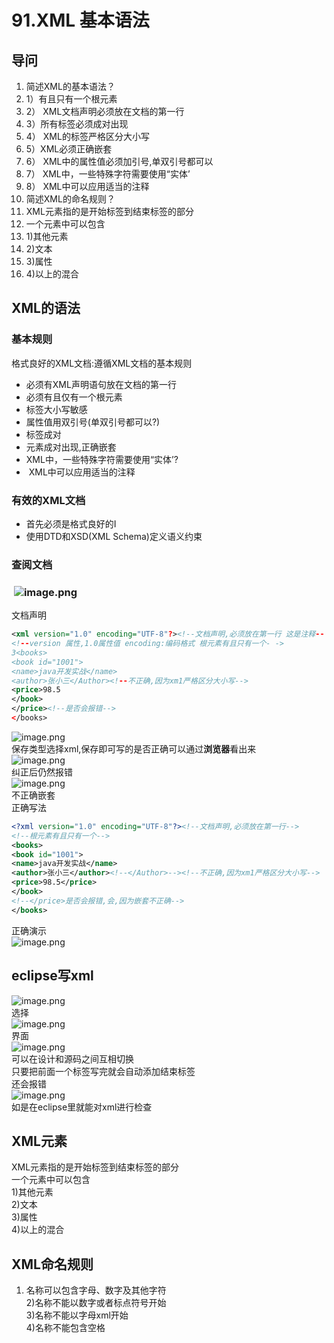 # 91.XML 基本语法

<a name="m4jQ8"></a>
## 导问 
1. 简述XML的基本语法？
  1. 1）有且只有一个根元素
  1. 2） XML文档声明必须放在文档的第一行
  1. 3）所有标签必须成对出现
  1. 4） XML的标签严格区分大小写
  1. 5）XML必须正确嵌套
  1. 6） XML中的属性值必须加引号,单双引号都可以
  1. 7） XML中，一些特殊字符需要使用“实体’
  1. 8） XML中可以应用适当的注释
2. 简述XML的命名规则？
  1. XML元素指的是开始标签到结束标签的部分
  1. 一个元素中可以包含
  1. 1)其他元素
  1. 2)文本
  1. 3)属性
  1. 4)以上的混合


<a name="Ll93X"></a>
## XML的语法
<a name="ahMbN"></a>
### 基本规则
格式良好的XML文档:遵循XML文档的基本规则

- 必须有XML声明语句放在文档的第一行
- 必须有且仅有一个根元素
- 标签大小写敏感
- 属性值用双引号(单双引号都可以?)
- 标签成对
- 元素成对出现,正确嵌套
- XML中，一些特殊字符需要使用“实体’?
-  XML中可以应用适当的注释
<a name="7M5DH"></a>
### 有效的XML文档

- 首先必须是格式良好的I
- 使用DTD和XSD(XML Schema)定义语义约束
<a name="mqute"></a>
### 查阅文档
<a name="FecdA"></a>
###  ![image.png](https://cdn.nlark.com/yuque/0/2019/png/349894/1560581971294-d9b2b1b5-9bfb-4ebe-8c30-dce553e1ed29.png#align=left&display=inline&height=53&name=image.png&originHeight=53&originWidth=234&size=24240&status=done&width=234)

文档声明
```xml
<xml version="1.0" encoding="UTF-8"?><!--文档声明,必须放在第一行 这是注释-- >
<!--version 属性,1.0属性值 encoding:编码格式 根元素有且只有一个- ->
3<books>
<book id="1001">
<name>java开发实战</name>
<author>张小三</Author><!--不正确,因为xm1严格区分大小写-->
<price>98.5
</book>
</price><!--是否会报错-->
</books>
```

![image.png](https://cdn.nlark.com/yuque/0/2019/png/349894/1560248177926-43fe3ebb-e643-4573-9f24-a2347d12e803.png#align=left&display=inline&height=195&name=image.png&originHeight=390&originWidth=1322&size=352720&status=done&width=661)<br />保存类型选择xml,保存即可写的是否正确可以通过**浏览器**看出来<br />![image.png](https://cdn.nlark.com/yuque/0/2019/png/349894/1560248134246-4ba2a0a0-532b-41f1-ae91-fc9d101a8d88.png#align=left&display=inline&height=209&name=image.png&originHeight=417&originWidth=798&size=203910&status=done&width=399)<br />纠正后仍然报错<br />![image.png](https://cdn.nlark.com/yuque/0/2019/png/349894/1560248198581-b099f7c4-de4d-4955-bd0a-d4f91fdcda67.png#align=left&display=inline&height=24&name=image.png&originHeight=48&originWidth=660&size=30616&status=done&width=330)<br />不正确嵌套<br />正确写法

```xml
<?xml version="1.0" encoding="UTF-8"?><!--文档声明,必须放在第一行-->
<!--根元素有且只有一个-->
<books>
<book id="1001">
<name>java开发实战</name>
<author>张小三</author><!--</Author>--><!--不正确,因为xm1严格区分大小写-->
<price>98.5</price>
</book>
<!--</price>是否会报错,会,因为嵌套不正确-->
</books>
```

正确演示<br />![image.png](https://cdn.nlark.com/yuque/0/2019/png/349894/1560248251724-9500b2e1-baf9-44ad-a8ce-a44e8aa77d91.png#align=left&display=inline&height=244&name=image.png&originHeight=488&originWidth=789&size=239915&status=done&width=394.5)

<a name="QXPhe"></a>
## eclipse写xml
![image.png](https://cdn.nlark.com/yuque/0/2019/png/349894/1560248298807-fd9bbd6a-8b71-4359-882e-7cdc59258398.png#align=left&display=inline&height=328&name=image.png&originHeight=656&originWidth=932&size=366104&status=done&width=466)<br />选择<br />![image.png](https://cdn.nlark.com/yuque/0/2019/png/349894/1560248316147-f6f2b3d9-6d87-4552-adde-c50b94cb1da6.png#align=left&display=inline&height=301&name=image.png&originHeight=601&originWidth=640&size=130213&status=done&width=320)<br />界面<br />![image.png](https://cdn.nlark.com/yuque/0/2019/png/349894/1560248347638-72ba27ed-c844-4eef-b2b1-0ffcee94f694.png#align=left&display=inline&height=282&name=image.png&originHeight=563&originWidth=1103&size=117209&status=done&width=551.5)<br />可以在设计和源码之间互相切换<br />只要把前面一个标签写完就会自动添加结束标签<br />还会报错<br />![image.png](https://cdn.nlark.com/yuque/0/2019/png/349894/1560248440180-bf3abe95-8925-45a9-ab44-e2799e8f8b4a.png#align=left&display=inline&height=138&name=image.png&originHeight=276&originWidth=661&size=146970&status=done&width=330.5)<br />如是在eclipse里就能对xml进行检查
<a name="5dGPg"></a>
## XML元素
XML元素指的是开始标签到结束标签的部分<br />一个元素中可以包含<br />1)其他元素<br />2)文本<br />3)属性<br />4)以上的混合

<a name="GsPUn"></a>
## XML命名规则
1) 名称可以包含字母、数字及其他字符<br />2)名称不能以数字或者标点符号开始<br />3)名称不能以字母xml开始<br />4)名称不能包含空格



